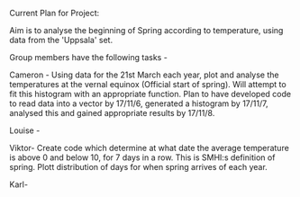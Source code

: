 Current Plan for Project:

Aim is to analyse the beginning of Spring according to temperature, using data from the 'Uppsala' set.

Group members have the following tasks -

Cameron - Using data for the 21st March each year, plot and analyse the temperatures at the vernal
equinox (Official start of spring). Will attempt to fit this histogram with an appropriate function.
Plan to have developed code to read data into a vector by 17/11/6, generated a histogram by 17/11/7, 
analysed this and gained appropriate results by 17/11/8.

Louise -

Viktor- Create code which determine at what date the average temperature is above 0 and below 10, for 7 days in a row. 
This is SMHI:s definition of spring. Plott distribution of days for when spring arrives of each year.

Karl-
